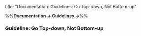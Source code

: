 <frontmatter>
title: "Documentation: Guidelines: Go Top-down, Not Bottom-up"
</frontmatter>

<link rel="stylesheet" href="{{baseUrl}}/css/textbook.css">

<div class="website-content">

%%**Documentation → Guidelines →**%%

### Guideline: Go Top-down, Not Bottom-up

<div id="main">

<include src="./what/embed.md" />
<include src="./why/embed.md" />
<include src="./how/embed.md" />

</div>
</div>

